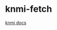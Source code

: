 # knmi-fetch
[knmi docs](https://www.knmi.nl/kennis-en-datacentrum/achtergrond/data-ophalen-vanuit-een-script)